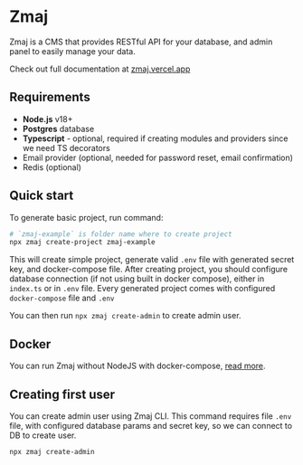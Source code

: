 # Zmaj

Zmaj is a CMS that provides RESTful API for your database, and admin panel to easily manage your data.

Check out full documentation at [zmaj.vercel.app](https://zmaj.vercel.app)

## Requirements

- **Node.js** v18+
- **Postgres** database
- **Typescript** - optional, required if creating modules and providers since we need TS decorators
- Email provider (optional, needed for password reset, email confirmation)
- Redis (optional)

## Quick start

To generate basic project, run command:

```bash
# `zmaj-example` is folder name where to create project
npx zmaj create-project zmaj-example
```

This will create simple project, generate valid `.env` file with generated secret key, and docker-compose file.
After creating project, you should configure database connection (if not using built in docker compose), either in `index.ts` or in `.env` file. Every generated project comes with configured `docker-compose` file and `.env`

You can then run `npx zmaj create-admin` to create admin user.

## Docker

You can run Zmaj without NodeJS with docker-compose, [read more](https://zmaj.vercel.app/docs/getting-started/using-docker).

## Creating first user

You can create admin user using Zmaj CLI.
This command requires file `.env` file, with configured database params and secret key, so we can connect to DB to create user.

```bash
npx zmaj create-admin
```
